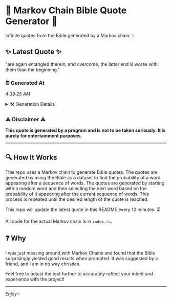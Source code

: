 # 📖 Markov Chain Bible Quote Generator 📖

Infinite quotes from the Bible generated by a Markov chain. ✨

## ✨ Latest Quote ✨
"are again entangled therein, and overcome, the latter end is worse with them than the beginning."

### ⏰ Generated At
*4:39:25 AM*

<details>
    <summary>🛠️ Generation Details</summary>
    <p>
        <strong>🌱 Seed:</strong> are<br>
        <strong>🔄 Iterations:</strong> 15<br>
        <strong>📜 Context History:</strong><br>[ are ]: again<br>[ are, again ]: entangled<br>[ are, again, entangled ]: therein,<br>[ are, again, entangled, therein, ]: and<br>[ are, again, entangled, therein,, and ]: overcome,<br>[ are, again, entangled, therein,, and, overcome, ]: the<br>[ again, entangled, therein,, and, overcome,, the ]: latter<br>[ entangled, therein,, and, overcome,, the, latter ]: end<br>[ therein,, and, overcome,, the, latter, end ]: is<br>[ and, overcome,, the, latter, end, is ]: worse<br>[ overcome,, the, latter, end, is, worse ]: with<br>[ the, latter, end, is, worse, with ]: them<br>[ latter, end, is, worse, with, them ]: than<br>[ end, is, worse, with, them, than ]: the<br>[ is, worse, with, them, than, the ]: beginning.<br>
    </p>
</details>

### ⚠️ Disclaimer ⚠️
**This quote is generated by a program and is not to be taken seriously. It is purely for entertainment purposes.**

---

## 🔍 How It Works

This repo uses a Markov chain to generate Bible quotes. The quotes are generated by using the Bible as a dataset to find the probability of a word appearing after a sequence of words. The quotes are generated by starting with a random word and then selecting the next word based on the probability of it appearing after the current sequence of words. This process is repeated until the desired length of the quote is reached.

This repo will update the latest quote in this README every 10 minutes. ⏳

All code for the actual Markov chain is in `index.ts`.

## ❓ Why

I was just messing around with Markov Chains and found that the Bible surprisingly yielded good results when prompted. 
It was suggested by a friend, and I am in no way christian.

Feel free to adjust the text further to accurately reflect your intent and experience with the project!

---

*Enjoy*✨
